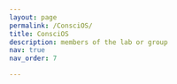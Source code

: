 ```yaml
---
layout: page
permalink: /ConsciOS/
title: ConsciOS
description: members of the lab or group
nav: true
nav_order: 7

---
```


